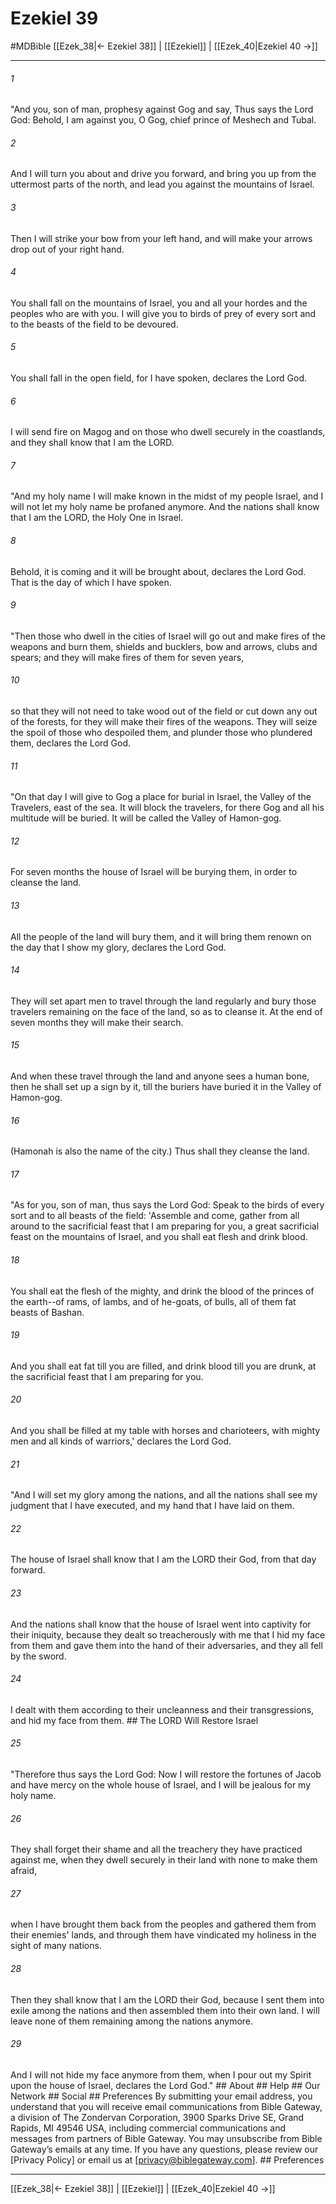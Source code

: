 # Ezekiel 39
#MDBible
[[Ezek_38|← Ezekiel 38]] | [[Ezekiel]] | [[Ezek_40|Ezekiel 40 →]]

***






###### 1 


"And you, son of man, prophesy against Gog and say, Thus says the Lord God: Behold, I am against you, O Gog, chief prince of Meshech and Tubal. 





###### 2 


And I will turn you about and drive you forward, and bring you up from the uttermost parts of the north, and lead you against the mountains of Israel. 





###### 3 


Then I will strike your bow from your left hand, and will make your arrows drop out of your right hand. 





###### 4 


You shall fall on the mountains of Israel, you and all your hordes and the peoples who are with you. I will give you to birds of prey of every sort and to the beasts of the field to be devoured. 





###### 5 


You shall fall in the open field, for I have spoken, declares the Lord God. 





###### 6 


I will send fire on Magog and on those who dwell securely in the coastlands, and they shall know that I am the LORD. 





###### 7 


"And my holy name I will make known in the midst of my people Israel, and I will not let my holy name be profaned anymore. And the nations shall know that I am the LORD, the Holy One in Israel. 





###### 8 


Behold, it is coming and it will be brought about, declares the Lord God. That is the day of which I have spoken. 





###### 9 


"Then those who dwell in the cities of Israel will go out and make fires of the weapons and burn them, shields and bucklers, bow and arrows, clubs and spears; and they will make fires of them for seven years, 





###### 10 


so that they will not need to take wood out of the field or cut down any out of the forests, for they will make their fires of the weapons. They will seize the spoil of those who despoiled them, and plunder those who plundered them, declares the Lord God. 





###### 11 


"On that day I will give to Gog a place for burial in Israel, the Valley of the Travelers, east of the sea. It will block the travelers, for there Gog and all his multitude will be buried. It will be called the Valley of Hamon-gog. 





###### 12 


For seven months the house of Israel will be burying them, in order to cleanse the land. 





###### 13 


All the people of the land will bury them, and it will bring them renown on the day that I show my glory, declares the Lord God. 





###### 14 


They will set apart men to travel through the land regularly and bury those travelers remaining on the face of the land, so as to cleanse it. At the end of seven months they will make their search. 





###### 15 


And when these travel through the land and anyone sees a human bone, then he shall set up a sign by it, till the buriers have buried it in the Valley of Hamon-gog. 





###### 16 


(Hamonah is also the name of the city.) Thus shall they cleanse the land. 





###### 17 


"As for you, son of man, thus says the Lord God: Speak to the birds of every sort and to all beasts of the field: 'Assemble and come, gather from all around to the sacrificial feast that I am preparing for you, a great sacrificial feast on the mountains of Israel, and you shall eat flesh and drink blood. 





###### 18 


You shall eat the flesh of the mighty, and drink the blood of the princes of the earth--of rams, of lambs, and of he-goats, of bulls, all of them fat beasts of Bashan. 





###### 19 


And you shall eat fat till you are filled, and drink blood till you are drunk, at the sacrificial feast that I am preparing for you. 





###### 20 


And you shall be filled at my table with horses and charioteers, with mighty men and all kinds of warriors,' declares the Lord God. 





###### 21 


"And I will set my glory among the nations, and all the nations shall see my judgment that I have executed, and my hand that I have laid on them. 





###### 22 


The house of Israel shall know that I am the LORD their God, from that day forward. 





###### 23 


And the nations shall know that the house of Israel went into captivity for their iniquity, because they dealt so treacherously with me that I hid my face from them and gave them into the hand of their adversaries, and they all fell by the sword. 





###### 24 


I dealt with them according to their uncleanness and their transgressions, and hid my face from them. ## The LORD Will Restore Israel 





###### 25 


"Therefore thus says the Lord God: Now I will restore the fortunes of Jacob and have mercy on the whole house of Israel, and I will be jealous for my holy name. 





###### 26 


They shall forget their shame and all the treachery they have practiced against me, when they dwell securely in their land with none to make them afraid, 





###### 27 


when I have brought them back from the peoples and gathered them from their enemies' lands, and through them have vindicated my holiness in the sight of many nations. 





###### 28 


Then they shall know that I am the LORD their God, because I sent them into exile among the nations and then assembled them into their own land. I will leave none of them remaining among the nations anymore. 





###### 29 


And I will not hide my face anymore from them, when I pour out my Spirit upon the house of Israel, declares the Lord God." ## About ## Help ## Our Network ## Social ## Preferences By submitting your email address, you understand that you will receive email communications from Bible Gateway, a division of The Zondervan Corporation, 3900 Sparks Drive SE, Grand Rapids, MI 49546 USA, including commercial communications and messages from partners of Bible Gateway. You may unsubscribe from Bible Gateway&rsquo;s emails at any time. If you have any questions, please review our [Privacy Policy] or email us at [privacy@biblegateway.com]. ## Preferences

***

[[Ezek_38|← Ezekiel 38]] | [[Ezekiel]] | [[Ezek_40|Ezekiel 40 →]]
